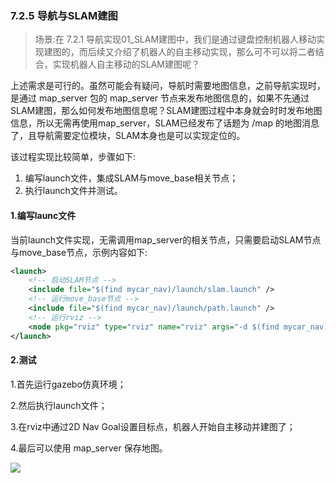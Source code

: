 ### 7.2.5 导航与SLAM建图

> 场景:在 7.2.1 导航实现01\_SLAM建图中，我们是通过键盘控制机器人移动实现建图的，而后续又介绍了机器人的自主移动实现，那么可不可以将二者结合，实现机器人自主移动的SLAM建图呢？

上述需求是可行的。虽然可能会有疑问，导航时需要地图信息，之前导航实现时，是通过 map\_server 包的 map\_server 节点来发布地图信息的，如果不先通过SLAM建图，那么如何发布地图信息呢？SLAM建图过程中本身就会时时发布地图信息，所以无需再使用map\_server，SLAM已经发布了话题为 /map 的地图消息了，且导航需要定位模块，SLAM本身也是可以实现定位的。

该过程实现比较简单，步骤如下:

1. 编写launch文件，集成SLAM与move\_base相关节点；
2. 执行launch文件并测试。

#### 1.编写launc文件

当前launch文件实现，无需调用map\_server的相关节点，只需要启动SLAM节点与move\_base节点，示例内容如下:

```xml
<launch>
    <!-- 启动SLAM节点 -->
    <include file="$(find mycar_nav)/launch/slam.launch" />
    <!-- 运行move_base节点 -->
    <include file="$(find mycar_nav)/launch/path.launch" />
    <!-- 运行rviz -->
    <node pkg="rviz" type="rviz" name="rviz" args="-d $(find mycar_nav)/rviz/nav.rviz" />
</launch>
```

#### 2.测试

1.首先运行gazebo仿真环境；

2.然后执行launch文件；

3.在rviz中通过2D Nav Goal设置目标点，机器人开始自主移动并建图了；

4.最后可以使用 map\_server 保存地图。

![](/assets/自主移动SLAM.gif)

